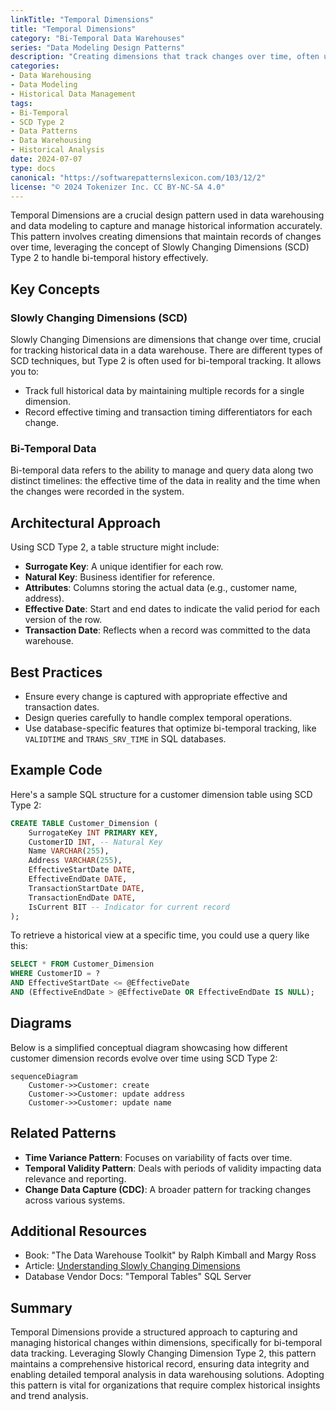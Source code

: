 ```yaml
---
linkTitle: "Temporal Dimensions"
title: "Temporal Dimensions"
category: "Bi-Temporal Data Warehouses"
series: "Data Modeling Design Patterns"
description: "Creating dimensions that track changes over time, often using Slowly Changing Dimensions (SCD) Type 2 for bi-temporal history."
categories:
- Data Warehousing
- Data Modeling
- Historical Data Management
tags:
- Bi-Temporal
- SCD Type 2
- Data Patterns
- Data Warehousing
- Historical Analysis
date: 2024-07-07
type: docs
canonical: "https://softwarepatternslexicon.com/103/12/2"
license: "© 2024 Tokenizer Inc. CC BY-NC-SA 4.0"
---
```



Temporal Dimensions are a crucial design pattern used in data warehousing and data modeling to capture and manage historical information accurately. This pattern involves creating dimensions that maintain records of changes over time, leveraging the concept of Slowly Changing Dimensions (SCD) Type 2 to handle bi-temporal history effectively.

## Key Concepts

### Slowly Changing Dimensions (SCD)
Slowly Changing Dimensions are dimensions that change over time, crucial for tracking historical data in a data warehouse. There are different types of SCD techniques, but Type 2 is often used for bi-temporal tracking. It allows you to:

- Track full historical data by maintaining multiple records for a single dimension.
- Record effective timing and transaction timing differentiators for each change.

### Bi-Temporal Data
Bi-temporal data refers to the ability to manage and query data along two distinct timelines: the effective time of the data in reality and the time when the changes were recorded in the system. 

## Architectural Approach

Using SCD Type 2, a table structure might include:

- **Surrogate Key**: A unique identifier for each row.
- **Natural Key**: Business identifier for reference.
- **Attributes**: Columns storing the actual data (e.g., customer name, address).
- **Effective Date**: Start and end dates to indicate the valid period for each version of the row.
- **Transaction Date**: Reflects when a record was committed to the data warehouse.

## Best Practices

- Ensure every change is captured with appropriate effective and transaction dates.
- Design queries carefully to handle complex temporal operations.
- Use database-specific features that optimize bi-temporal tracking, like `VALIDTIME` and `TRANS_SRV_TIME` in SQL databases.
  
## Example Code

Here's a sample SQL structure for a customer dimension table using SCD Type 2:

```sql
CREATE TABLE Customer_Dimension (
    SurrogateKey INT PRIMARY KEY,
    CustomerID INT, -- Natural Key
    Name VARCHAR(255),
    Address VARCHAR(255),
    EffectiveStartDate DATE,
    EffectiveEndDate DATE,
    TransactionStartDate DATE,
    TransactionEndDate DATE,
    IsCurrent BIT -- Indicator for current record
);
```

To retrieve a historical view at a specific time, you could use a query like this:

```sql
SELECT * FROM Customer_Dimension
WHERE CustomerID = ?
AND EffectiveStartDate <= @EffectiveDate
AND (EffectiveEndDate > @EffectiveDate OR EffectiveEndDate IS NULL);
```

## Diagrams

Below is a simplified conceptual diagram showcasing how different customer dimension records evolve over time using SCD Type 2:

```mermaid
sequenceDiagram
    Customer->>Customer: create
    Customer->>Customer: update address
    Customer->>Customer: update name
```

## Related Patterns

- **Time Variance Pattern**: Focuses on variability of facts over time.
- **Temporal Validity Pattern**: Deals with periods of validity impacting data relevance and reporting.
- **Change Data Capture (CDC)**: A broader pattern for tracking changes across various systems.

## Additional Resources

- Book: "The Data Warehouse Toolkit" by Ralph Kimball and Margy Ross
- Article: [Understanding Slowly Changing Dimensions](https://www.dwhstuff.com/scd/)
- Database Vendor Docs: "Temporal Tables" SQL Server

## Summary

Temporal Dimensions provide a structured approach to capturing and managing historical changes within dimensions, specifically for bi-temporal data tracking. Leveraging Slowly Changing Dimension Type 2, this pattern maintains a comprehensive historical record, ensuring data integrity and enabling detailed temporal analysis in data warehousing solutions. Adopting this pattern is vital for organizations that require complex historical insights and trend analysis.
